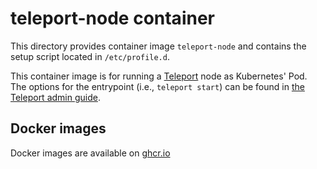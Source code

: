 teleport-node container
=======================

This directory provides container image `teleport-node` and contains the setup script located in `/etc/profile.d`.

This container image is for running a [Teleport](https://goteleport.com/) node as Kubernetes' Pod. The options for the entrypoint (i.e., `teleport start`) can be found in [the Teleport admin guide](https://goteleport.com/teleport/docs/admin-guide/).

Docker images
-------------

Docker images are available on [ghcr.io](https://github.com/cybozu/neco-containers/pkgs/container/teleport-node)
